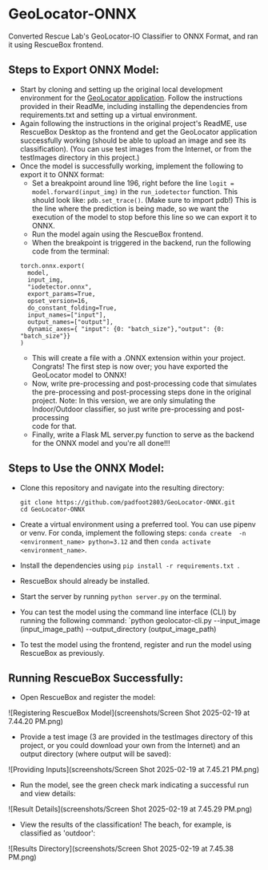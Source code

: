 # GeoLocator-ONNX
Converted Rescue Lab's GeoLocator-IO Classifier to ONNX Format, and ran it using RescueBox frontend. 

## Steps to Export ONNX Model:

* Start by cloning and setting up the original local development environment for the [GeoLocator application]([url](https://github.com/UMass-Rescue/GeoLocator)).  Follow the instructions provided in their ReadMe, including installing the dependencies from requirements.txt and setting up a virtual environment.
* Again following the instructions in the original project's ReadME, use RescueBox Desktop as the frontend and get the GeoLocator application successfully working (should be able to upload an image and see its classification). (You can use test images from the Internet, or from the testImages directory in this project.)
* Once the model is successfully working, implement the following to export it to ONNX format:
  * Set a breakpoint around line 196, right before the line `logit = model.forward(input_img)` in the  `run_iodetector` function. This         should look like: `pdb.set_trace()`. (Make sure to import pdb!) This is the line where the prediction is being made, so we want the          execution of the model to stop before this line so we can export it to ONNX.
  * Run the model again using the RescueBox frontend.
  * When the breakpoint is triggered in the backend, run the following code from the terminal:
  ```
  torch.onnx.export(
    model,              
    input_img,        
    "iodetector.onnx",   
    export_params=True, 
    opset_version=16,    
    do_constant_folding=True, 
    input_names=["input"],  
    output_names=["output"],   
    dynamic_axes={ "input": {0: "batch_size"},"output": {0: "batch_size"}}
  )
  ```
  * This will create a file with a .ONNX extension within your project. Congrats! The first step is now over; you have exported the         
  GeoLocator model to ONNX!
  * Now, write pre-processing and post-processing code that simulates the pre-processing and post-processing steps done in the original     
  project. Note: In this version, we are only simulating the Indoor/Outdoor classifier, so just write pre-processing and post-processing   
  code for that.
  * Finally, write a Flask ML server.py function to serve as the backend for the ONNX model and you're all done!!!
    
## Steps to Use the ONNX Model:

  * Clone this repository and navigate into the resulting directory:

    ```
    git clone https://github.com/padfoot2803/GeoLocator-ONNX.git
    cd GeoLocator-ONNX

    ```
  * Create a virtual environment using a preferred tool. You can use pipenv or venv. For conda, implement the following steps: `conda create 
  -n <environment_name> python=3.12` and then `conda activate <environment_name>`.
  * Install the dependencies using `pip install -r requirements.txt `.
  * RescueBox should already be installed.
  * Start the server by running `python server.py` on the terminal.
  * You can test the model using the command line interface (CLI) by running the following command: `python geolocator-cli.py --input_image (input_image_path) --output_directory (output_image_path)
  * To test the model using the frontend, register and run the model using RescueBox as previously. 

## Running RescueBox Successfully:

  * Open RescueBox and register the model:

  ![Registering RescueBox Model](screenshots/Screen Shot 2025-02-19 at 7.44.20 PM.png)

  * Provide a test image (3 are provided in the testImages directory of this project, or you could download your own from the Internet) and an output directory (where output will be saved):

  ![Providing Inputs](screenshots/Screen Shot 2025-02-19 at 7.45.21 PM.png)

  * Run the model, see the green check mark indicating a successful run and view details:

  ![Result Details](screenshots/Screen Shot 2025-02-19 at 7.45.29 PM.png)

  * View the results of the classification! The beach, for example, is classified as 'outdoor':

  ![Results Directory](screenshots/Screen Shot 2025-02-19 at 7.45.38 PM.png)
  

